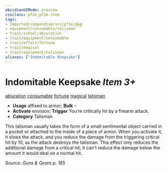 ```yaml
---
obsidianUIMode: preview
cssclass: pf2e,pf2e-item
tags:
- imported/compendium/src/pf2e/g&g
- equipment/consumable/talisman
- trait/school/abjuration
- trait/equipment/consumable
- trait/effect/fortune
- trait/magical
- trait/equipment/talisman
aliases: ["Indomitable Keepsake"]
---
```

# Indomitable Keepsake *Item 3+*  
[abjuration](abjuration.md)  [consumable](consumable.md)  [fortune](fortune.md)  [magical](magical.md)  [talisman](talisman.md)  

- **Usage** affixed to armor; **Bulk** –
- **Activate** envision; **Trigger** You're critically hit by a firearm attack.
- **Category** Talisman

This talisman usually takes the form of a small sentimental object carried in a pocket or attached to the inside of a piece of armor. When you activate it, it slows the attack, and you reduce the damage from the triggering critical hit by 10, as the attack destroys the talisman. This effect only reduces the additional damage from a critical hit; it can't reduce the damage below the amount it would deal on a normal hit.

*Source: Guns & Gears p. 185*